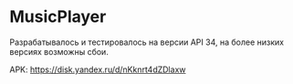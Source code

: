 # MusicPlayer
Разрабатывалось и тестировалось на версии API 34, на более низких версиях возможны сбои.

APK: https://disk.yandex.ru/d/nKknrt4dZDlaxw
